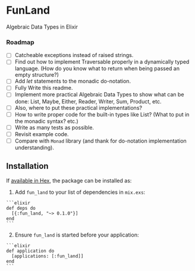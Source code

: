 # FunLand

Algebraic Data Types in Elixir


### Roadmap

- [ ] Catcheable exceptions instead of raised strings.
- [ ] Find out how to implement Traversable properly in a dynamically typed language. (How do you know what to return when being passed an empty structure?)
- [ ] Add _let_ statements to the monadic do-notation.
- [ ] Fully Write this readme.
- [ ] Implement more practical Algebraic Data Types to show what can be done: List, Maybe, Either, Reader, Writer, Sum, Product, etc.
- [ ] Also, where to put these practical implementations?
- [ ] How to write proper code for the built-in types like List? (What to put in the monadic syntax? etc.)
- [ ] Write as many tests as possible.
- [ ] Revisit example code.
- [ ] Compare with `Monad` library (and thank for do-notation implementation understanding).

## Installation

If [available in Hex](https://hex.pm/docs/publish), the package can be installed as:

  1. Add `fun_land` to your list of dependencies in `mix.exs`:

    ```elixir
    def deps do
      [{:fun_land, "~> 0.1.0"}]
    end
    ```

  2. Ensure `fun_land` is started before your application:

    ```elixir
    def application do
      [applications: [:fun_land]]
    end
    ```

